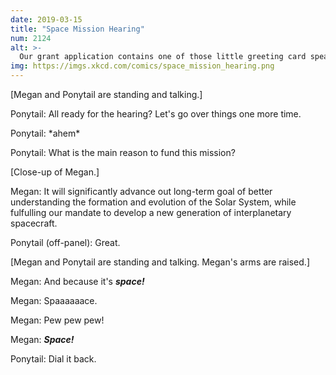 ```yaml
---
date: 2019-03-15
title: "Space Mission Hearing"
num: 2124
alt: >-
  Our grant application contains one of those little greeting card speakers that plays spaceship noises when you open it.
img: https://imgs.xkcd.com/comics/space_mission_hearing.png
---
```

[Megan and Ponytail are standing and talking.]

Ponytail: All ready for the hearing? Let's go over things one more time.

Ponytail: \*ahem\*

Ponytail: What is the main reason to fund this mission?

[Close-up of Megan.]

Megan: It will significantly advance out long-term goal of better understanding the formation and evolution of the Solar System, while fulfulling our mandate to develop a new generation of interplanetary spacecraft.

Ponytail (off-panel): Great.

[Megan and Ponytail are standing and talking. Megan's arms are raised.]

Megan: And because it's ***space!***

Megan: Spaaaaaace.

Megan: Pew pew pew!

Megan: ***Space!***

Ponytail: Dial it back.